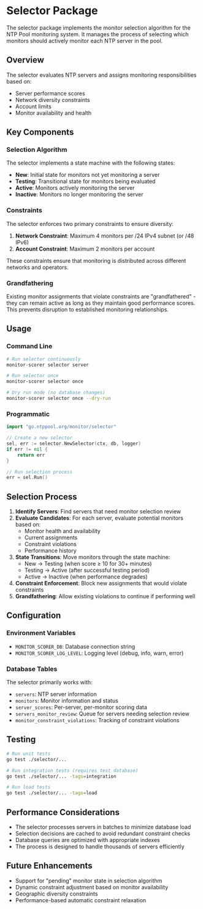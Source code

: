# Selector Package

The selector package implements the monitor selection algorithm for the NTP Pool monitoring system. It manages the process of selecting which monitors should actively monitor each NTP server in the pool.

## Overview

The selector evaluates NTP servers and assigns monitoring responsibilities based on:
- Server performance scores
- Network diversity constraints
- Account limits
- Monitor availability and health

## Key Components

### Selection Algorithm

The selector implements a state machine with the following states:
- **New**: Initial state for monitors not yet monitoring a server
- **Testing**: Transitional state for monitors being evaluated
- **Active**: Monitors actively monitoring the server
- **Inactive**: Monitors no longer monitoring the server

### Constraints

The selector enforces two primary constraints to ensure diversity:

1. **Network Constraint**: Maximum 4 monitors per /24 IPv4 subnet (or /48 IPv6)
2. **Account Constraint**: Maximum 2 monitors per account

These constraints ensure that monitoring is distributed across different networks and operators.

### Grandfathering

Existing monitor assignments that violate constraints are "grandfathered" - they can remain active as long as they maintain good performance scores. This prevents disruption to established monitoring relationships.

## Usage

### Command Line

```bash
# Run selector continuously
monitor-scorer selector server

# Run selector once
monitor-scorer selector once

# Dry run mode (no database changes)
monitor-scorer selector once --dry-run
```

### Programmatic

```go
import "go.ntppool.org/monitor/selector"

// Create a new selector
sel, err := selector.NewSelector(ctx, db, logger)
if err != nil {
    return err
}

// Run selection process
err = sel.Run()
```

## Selection Process

1. **Identify Servers**: Find servers that need monitor selection review
2. **Evaluate Candidates**: For each server, evaluate potential monitors based on:
   - Monitor health and availability
   - Current assignments
   - Constraint violations
   - Performance history
3. **State Transitions**: Move monitors through the state machine:
   - New → Testing (when score ≥ 10 for 30+ minutes)
   - Testing → Active (after successful testing period)
   - Active → Inactive (when performance degrades)
4. **Constraint Enforcement**: Block new assignments that would violate constraints
5. **Grandfathering**: Allow existing violations to continue if performing well

## Configuration

### Environment Variables

- `MONITOR_SCORER_DB`: Database connection string
- `MONITOR_SCORER_LOG_LEVEL`: Logging level (debug, info, warn, error)

### Database Tables

The selector primarily works with:
- `servers`: NTP server information
- `monitors`: Monitor information and status
- `server_scores`: Per-server, per-monitor scoring data
- `servers_monitor_review`: Queue for servers needing selection review
- `monitor_constraint_violations`: Tracking of constraint violations

## Testing

```bash
# Run unit tests
go test ./selector/...

# Run integration tests (requires test database)
go test ./selector/... -tags=integration

# Run load tests
go test ./selector/... -tags=load
```

## Performance Considerations

- The selector processes servers in batches to minimize database load
- Selection decisions are cached to avoid redundant constraint checks
- Database queries are optimized with appropriate indexes
- The process is designed to handle thousands of servers efficiently

## Future Enhancements

- Support for "pending" monitor state in selection algorithm
- Dynamic constraint adjustment based on monitor availability
- Geographic diversity constraints
- Performance-based automatic constraint relaxation
